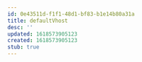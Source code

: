 ```yaml
---
id: 0e43511d-f1f1-48d1-bf83-b1e14b80a31a
title: defaultVhost
desc: ''
updated: 1618573905123
created: 1618573905123
stub: true
---
```


